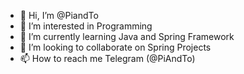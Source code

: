 - 👋 Hi, I’m @PiandTo
- 👀 I’m interested in Programming 
- 🌱 I’m currently learning Java and Spring Framework
- 💞️ I’m looking to collaborate on Spring Projects
- 📫 How to reach me Telegram (@PiAndTo)

<!---
PiandTo/PiandTo is a ✨ special ✨ repository because its `README.md` (this file) appears on your GitHub profile.
You can click the Preview link to take a look at your changes.
--->
